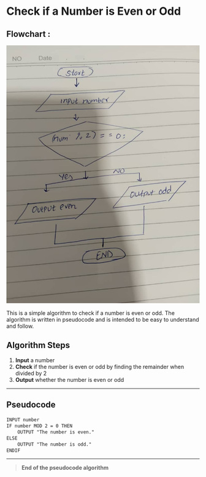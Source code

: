 # Check if a Number is Even or Odd
## Flowchart :
![Check if a Number is Even or Odd Flowchart](Number_2.JPG)

This is a simple algorithm to check if a number is even or odd. The algorithm is written in pseudocode and is intended to be easy to understand and follow.

## Algorithm Steps
1. **Input** a number
2. **Check** if the number is even or odd by finding the remainder when divided by 2
3. **Output** whether the number is even or odd

---

## Pseudocode
```pseudo
INPUT number
IF number MOD 2 = 0 THEN
    OUTPUT "The number is even."
ELSE
    OUTPUT "The number is odd."
ENDIF
```

---

> **End of the pseudocode algorithm**